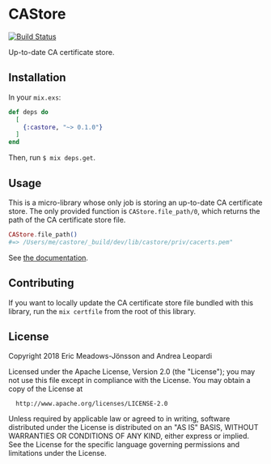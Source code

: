 # CAStore

[![Build Status](https://travis-ci.com/ericmj/castore.svg?branch=master)](https://travis-ci.com/ericmj/castore)

Up-to-date CA certificate store.

## Installation

In your `mix.exs`:

```elixir
def deps do
  [
    {:castore, "~> 0.1.0"}
  ]
end
```

Then, run `$ mix deps.get`.

## Usage

This is a micro-library whose only job is storing an up-to-date CA certificate store. The only provided function is `CAStore.file_path/0`, which returns the path of the CA certificate store file.

```elixir
CAStore.file_path()
#=> /Users/me/castore/_build/dev/lib/castore/priv/cacerts.pem"
```

See [the documentation](https://hexdocs.pm/castore).

## Contributing

If you want to locally update the CA certificate store file bundled with this library, run the `mix certfile` from the root of this library.

## License

Copyright 2018 Eric Meadows-Jönsson and Andrea Leopardi

  Licensed under the Apache License, Version 2.0 (the "License");
  you may not use this file except in compliance with the License.
  You may obtain a copy of the License at

      http://www.apache.org/licenses/LICENSE-2.0

  Unless required by applicable law or agreed to in writing, software
  distributed under the License is distributed on an "AS IS" BASIS,
  WITHOUT WARRANTIES OR CONDITIONS OF ANY KIND, either express or implied.
  See the License for the specific language governing permissions and
  limitations under the License.
